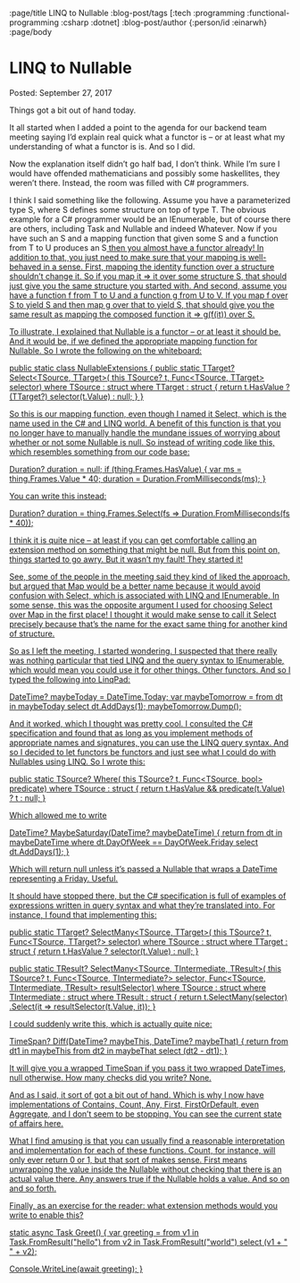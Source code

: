 :page/title LINQ to Nullable
:blog-post/tags [:tech :programming :functional-programming :csharp :dotnet]
:blog-post/author {:person/id :einarwh}
:page/body

# LINQ to Nullable

Posted: September 27, 2017

Things got a bit out of hand today.

It all started when I added a point to the agenda for our backend team meeting saying I’d explain real quick what a functor is – or at least what my understanding of what a functor is is. And so I did.

Now the explanation itself didn’t go half bad, I don’t think. While I’m sure I would have offended mathematicians and possibly some haskellites, they weren’t there. Instead, the room was filled with C# programmers.

I think I said something like the following. Assume you have a parameterized type S<T>, where S defines some structure on top of type T. The obvious example for a C# programmer would be an IEnumerable<T>, but of course there are others, including Task<T> and Nullable<T> and indeed Whatever<T>. Now if you have such an S and a mapping function that given some S<T> and a function from T to U produces an S<U> then you almost have a functor already! In addition to that, you just need to make sure that your mapping is well-behaved in a sense. First, mapping the identity function over a structure shouldn’t change it. So if you map it => it over some structure S, that should just give you the same structure you started with. And second, assume you have a function f from T to U and a function g from U to V. If you map f over S to yield S<U> and then map g over that to yield S<V>, that should give you the same result as mapping the composed function it => g(f(it)) over S<T>.

To illustrate, I explained that Nullable<T> is a functor – or at least it should be. And it would be, if we defined the appropriate mapping function for Nullable<T>. So I wrote the following on the whiteboard:

public static class NullableExtensions {
  public static TTarget? Select<TSource, TTarget>(
      this TSource? t, 
      Func<TSource, TTarget> selector)
    where TSource : struct
    where TTarget : struct
  {
    return t.HasValue ? (TTarget?) selector(t.Value) : null;
  }
}

So this is our mapping function, even though I named it Select, which is the name used in the C# and LINQ world. A benefit of this function is that you no longer have to manually handle the mundane issues of worrying about whether or not some Nullable<T> is null. So instead of writing code like this, which resembles something from our code base:

Duration? duration = null;
if (thing.Frames.HasValue)
{
  var ms = thing.Frames.Value * 40;
  duration = Duration.FromMilliseconds(ms);
}

You can write this instead:

Duration? duration = thing.Frames.Select(fs => Duration.FromMilliseconds(fs * 40));

I think it is quite nice – at least if you can get comfortable calling an extension method on something that might be null. But from this point on, things started to go awry. But it wasn’t my fault! They started it!

See, some of the people in the meeting said they kind of liked the approach, but argued that Map would be a better name because it would avoid confusion with Select, which is associated with LINQ and IEnumerable<T>. In some sense, this was the opposite argument I used for choosing Select over Map in the first place! I thought it would make sense to call it Select precisely because that’s the name for the exact same thing for another kind of structure.

So as I left the meeting, I started wondering. I suspected that there really was nothing particular that tied LINQ and the query syntax to IEnumerable<T>, which would mean you could use it for other things. Other functors. And so I typed the following into LinqPad:

DateTime? maybeToday = DateTime.Today;
var maybeTomorrow = from dt in maybeToday select dt.AddDays(1);
maybeTomorrow.Dump();

And it worked, which I thought was pretty cool. I consulted the C# specification and found that as long as you implement methods of appropriate names and signatures, you can use the LINQ query syntax. And so I decided to let functors be functors and just see what I could do with Nullables using LINQ. So I wrote this:

public static TSource? Where<TSource>(
    this TSource? t, 
    Func<TSource, bool> predicate)
  where TSource : struct
  {
    return t.HasValue && predicate(t.Value) ? t : null;
  }

Which allowed me to write

DateTime? MaybeSaturday(DateTime? maybeDateTime)
{
  return
    from dt in maybeDateTime
    where dt.DayOfWeek == DayOfWeek.Friday
    select dt.AddDays(1);
}

Which will return null unless it’s passed a Nullable that wraps a DateTime representing a Friday. Useful.

It should have stopped there, but the C# specification is full of examples of expressions written in query syntax and what they’re translated into. For instance, I found that implementing this:

public static TTarget? SelectMany<TSource, TTarget>(
    this TSource? t, 
    Func<TSource, TTarget?> selector)
  where TSource : struct
  where TTarget : struct
{
  return t.HasValue ? selector(t.Value) : null;
}

public static TResult? SelectMany<TSource, TIntermediate, TResult>(
    this TSource? t, 
    Func<TSource, TIntermediate?> selector, 
    Func<TSource, TIntermediate, TResult> resultSelector)
  where TSource : struct
  where TIntermediate : struct
  where TResult : struct
{
  return t.SelectMany(selector)
          .Select(it => resultSelector(t.Value, it));
}

I could suddenly write this, which is actually quite nice:

TimeSpan? Diff(DateTime? maybeThis, DateTime? maybeThat)
{
  return
    from dt1 in maybeThis
    from dt2 in maybeThat
    select (dt2 - dt1);
}

It will give you a wrapped TimeSpan if you pass it two wrapped DateTimes, null otherwise. How many checks did you write? None.

And as I said, it sort of got a bit out of hand. Which is why I now have implementations of Contains, Count, Any, First, FirstOrDefault, even Aggregate, and I don’t seem to be stopping. You can see the current state of affairs here.

What I find amusing is that you can usually find a reasonable interpretation and implementation for each of these functions. Count, for instance, will only ever return 0 or 1, but that sort of makes sense. First means unwrapping the value inside the Nullable<T> without checking that there is an actual value there. Any answers true if the Nullable<T> holds a value. And so on and so forth.

Finally, as an exercise for the reader: what extension methods would you write to enable this?

static async Task Greet()
{
  var greeting =
    from v1 in Task.FromResult("hello")
    from v2 in Task.FromResult("world")
    select (v1 + " " + v2);

  Console.WriteLine(await greeting);
}
